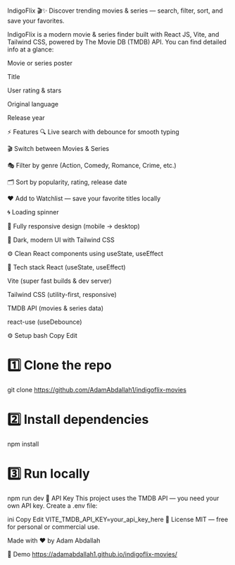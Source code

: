 IndigoFlix 🎬✨
Discover trending movies & series — search, filter, sort, and save your favorites.

IndigoFlix is a modern movie & series finder built with React JS, Vite, and Tailwind CSS, powered by The Movie DB (TMDB) API.
You can find detailed info at a glance:

Movie or series poster

Title

User rating & stars

Original language

Release year

⚡️ Features
🔍 Live search with debounce for smooth typing

🎬 Switch between Movies & Series

🎭 Filter by genre (Action, Comedy, Romance, Crime, etc.)

🗂️ Sort by popularity, rating, release date

❤️ Add to Watchlist — save your favorite titles locally

🌀 Loading spinner

📱 Fully responsive design (mobile → desktop)

🎨 Dark, modern UI with Tailwind CSS

⚙️ Clean React components using useState, useEffect

🚀 Tech stack
React (useState, useEffect)

Vite (super fast builds & dev server)

Tailwind CSS (utility-first, responsive)

TMDB API (movies & series data)

react-use (useDebounce)

⚙️ Setup
bash
Copy
Edit
# 1️⃣ Clone the repo
git clone https://github.com/AdamAbdallah1/indigoflix-movies

# 2️⃣ Install dependencies
npm install

# 3️⃣ Run locally
npm run dev
🔑 API Key
This project uses the TMDB API — you need your own API key.
Create a .env file:

ini
Copy
Edit
VITE_TMDB_API_KEY=your_api_key_here
📜 License
MIT — free for personal or commercial use.

Made with ❤️ by Adam Abdallah

👀 Demo
https://adamabdallah1.github.io/indigoflix-movies/